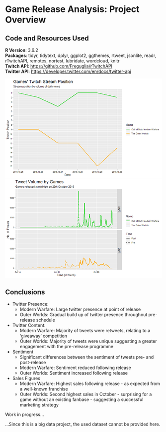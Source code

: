 # Game Release Analysis: Project Overview


## Code and Resources Used
__R Version__: 3.6.2 \
__Packages__: tidyr, tidytext, dplyr, ggplot2, ggthemes, rtweet, jsonlite, readr, rTwitchAPI, remotes, nortest, lubridate, wordcloud, knitr \
__Twitch API__: https://github.com/Freguglia/rTwitchAPI \
__Twitter API__: https://developer.twitter.com/en/docs/twitter-api 


![alt text](https://github.com/MaximilianGoepfert/Game-Release-Analysis/blob/master/StreamPosition.png "Twitch Most Streamed Games Position")
![alt text](https://github.com/MaximilianGoepfert/Game-Release-Analysis/blob/master/Tweet_timeline.png "Tweet Timeline")

## Conclusions
- Twitter Presence:
  + Modern Warfare: Large twitter presence at point of release
  + Outer Worlds: Gradual build up of twitter presence throughout pre-release schedule
- Twitter Content:
  + Modern Warfare: Majority of tweets were retweets, relating to a ‘giveaway’ competition
  + Outer Worlds: Majority of tweets were unique suggesting a greater engagement with the pre-release programme
- Sentiment
  + Significant differences between the sentiment of tweets pre- and post-release
  + Modern Warfare: Sentiment reduced following release
  + Outer Worlds: Sentiment increased following release
- Sales Figures
  + Modern Warfare: Highest sales following release - as expected from a well-known franchise
  + Outer Worlds: Second highest sales in October - surprising for a game without an existing fanbase - suggesting a successful marketing strategy


Work in progress...

...Since this is a big data project, the used dataset cannot be provided here.
